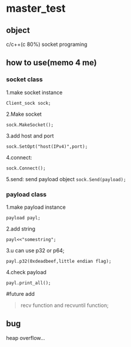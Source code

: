 # master_test

## object
c/c++(c 80%) socket programing

## how to use(memo 4 me)
###  socket class
  1.make socket instance  

   ```Client_sock sock;```

  2.Make socket

   `sock.MakeSocket();`

  3.add host and port

   `sock.SetOpt("host(IPv4)",port);`

  4.connect:

   `sock.Connect();`

  5.send:
   send payload object
   `sock.Send(payload);`

###  payload class
  1.make payload instance

   `payload payl;`

  2.add string 

   `payl<<"somestring";`

  3.u can use p32 or p64;

   `payl.p32(0xdeadbeef,little endian flag);`

  4.check payload

   `payl.print_all();`

#future add
  > recv function and recvuntil function;
  > 
  
 
## bug 
heap overflow...

